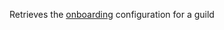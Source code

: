 Retrieves the [onboarding](https://discord.com/developers/docs/resources/guild#guild-onboarding-object) configuration for a guild